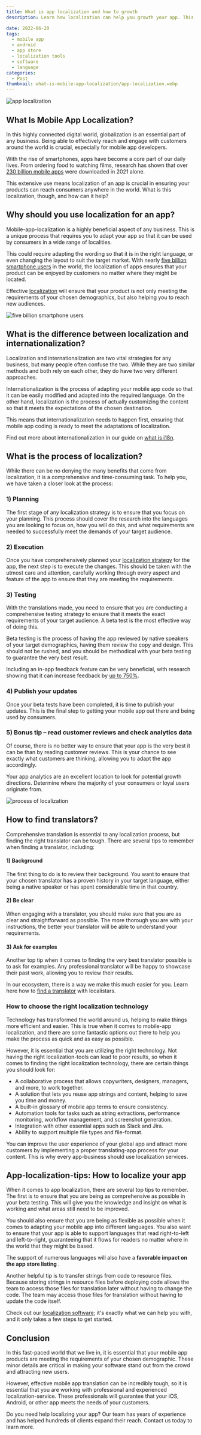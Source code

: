 ```yaml
---
title: What is app localization and how to growth
description: Learn how localization can help you growth your app. This guide will explain what ✅ app localization is and how to use it.

date: 2022-06-20
tags:
  - mobile app
  - android
  - app store
  - localization tools
  - software
  - language
categories:
  - Post
thumbnail: what-is-mobile-app-localization/app-localization.webp
---
```



![app localization](app-localization.webp )


## What Is Mobile App Localization?
In this highly connected digital world, globalization is an essential part of any business. Being able to effectively reach and engage with customers around the world is crucial, especially for mobile app developers. 

With the rise of smartphones, apps have become a core part of our daily lives. From ordering food to watching films, research has shown that over <a href="https://www.statista.com/statistics/271644/worldwide-free-and-paid-mobile-app-store-downloads/" title="230 billion mobile apps">230 billion mobile apps</a>  were downloaded in 2021 alone. 

This extensive use means localization of an app is crucial in ensuring your products can reach consumers anywhere in the world. What is this localization, though, and how can it help?

 
## Why should you use localization for an app?
Mobile-app-localization is a highly beneficial aspect of any business. This is a unique process that requires you to adapt your app so that it can be used by consumers in a wide range of localities. 

This could require adapting the wording so that it is in the right language, or even changing the layout to suit the target market. With nearly [five billion smartphone users](https://www.statista.com/statistics/274774/forecast-of-mobile-phone-users-worldwide/) in the world, the localization of apps ensures that your product can be enjoyed by customers no matter where they might be located. 

Effective [localization](../localization/) will ensure that your product is not only meeting the requirements of your chosen demographics, but also helping you to reach new audiences. 

![five billion smartphone users](smartphone-users.webp "five billion smartphone users")


## What is the difference between localization and internationalization?
Localization and internationalization are two vital strategies for any business, but many people often confuse the two. While they are two similar methods and both rely on each other, they do have two very different approaches. 

Internationalization is the process of adapting your mobile app code so that it can be easily modified and adapted into the required language. On the other hand, localization is the process of actually customizing the content so that it meets the expectations of the chosen destination. 

This means that internationalization needs to happen first, ensuring that mobile app coding is ready to meet the adaptations of localization. 

Find out more about internationalization in our guide on <a href="/blog/what-is-i18n/" title="what is i18n">what is i18n</a>.




## What is the process of localization?

While there can be no denying the many benefits that come from localization, it is a comprehensive and time-consuming task. To help you, we have taken a closer look at the process:


### 1)  	Planning 
The first stage of any localization strategy is to ensure that you focus on your planning. This process should cover the research into the languages you are looking to focus on, how you will do this, and what requirements are needed to successfully meet the demands of your target audience. 
 
### 2)  	Execution 
Once you have comprehensively planned your <a href="/blog/localization-strategy" title="localization strategy">localization strategy</a> for the app, the next step is to execute the changes. This should be taken with the utmost care and attention, carefully working through every aspect and feature of the app to ensure that they are meeting the requirements. 

### 3)  	Testing 
With the translations made, you need to ensure that you are conducting a comprehensive testing strategy to ensure that it meets the exact requirements of your target audience.  A beta test is the most effective way of doing this. 

Beta testing is the process of having the app reviewed by native speakers of your target demographics, having them review the copy and design. This should not be rushed, and you should be methodical with your beta testing to guarantee the very best result. 

Including an in-app feedback feature can be very beneficial, with research showing that it can increase feedback by <a href="https://instabug.com/blog/benefits-of-in-app-feedback-during-beta-testing/?src=InstabugBlog&mdm=internal&ref=mobile_app_localization" title="up to 750%">up to 750%</a>.

### 4)  	Publish your updates
Once your beta tests have been completed, it is time to publish your updates. This is the final step to getting your mobile app out there and being used by consumers. 

### 5)  	Bonus tip – read customer reviews and check analytics data
Of course, there is no better way to ensure that your app is the very best it can be than by reading customer reviews. This is your chance to see exactly what customers are thinking, allowing you to adapt the app accordingly. 

Your app analytics are an excellent location to look for potential growth directions. Determine where the majority of your consumers or loyal users originate from.

![process of localization](process-of-localization.webp "process of localization")

 
## How to find translators?
Comprehensive translation is essential to any localization process, but finding the right translator can be tough. There are several tips to remember when finding a translator, including:


#### 1)  	Background 
The first thing to do is to review their background. You want to ensure that your chosen translator has a proven history in your target language, either being a native speaker or has spent considerable time in that country. 
 
#### 2)  	Be clear  
When engaging with a translator, you should make sure that you are as clear and straightforward as possible. The more thorough you are with your instructions, the better your translator will be able to understand your requirements. 

#### 3)  	Ask for examples  
Another top tip when it comes to finding the very best translator possible is to ask for examples. Any professional translator will be happy to showcase their past work, allowing you to review their results. 

In our ecosystem, there is a way we make this much easier for you. Learn here how to <a href="https://www.localistars.com/en/translator/" title="find a translator">find a translator</a> with localistars.


### How to choose the right localization technology 
Technology has transformed the world around us, helping to make things more efficient and easier. This is true when it comes to mobile-app localization, and there are some fantastic options out there to help you make the process as quick and as easy as possible. 

However, it is essential that you are utilizing the right technology. Not having the right localization-tools can lead to poor results, so when it comes to finding the right localization technology, there are certain things you should look for:

-	A collaborative process that allows copywriters, designers, managers, and more, to work together. 
-	A solution that lets you reuse app strings and content, helping to save you time and money. 
-	A built-in glossary of mobile app terms to ensure consistency. 
-	Automation tools for tasks such as string extractions, performance monitoring, workflow management, and screenshot generation. 
-	Integration with other essential apps such as Slack and Jira. 
-	Ability to support multiple file types and file-format.

You can improve the user experience of your global app and attract more customers by implementing a proper translating-app process for your content. This is why every app-business should use localization services.

 
## App-localization-tips: How to localize your app 
When it comes to app localization, there are several top tips to remember. The first is to ensure that you are being as comprehensive as possible in your beta testing. This will give you the knowledge and insight on what is working and what areas still need to be improved. 

You should also ensure that you are being as flexible as possible when it comes to adapting your mobile app into different languages. You also want to ensure that your app is able to support languages that read right-to-left and left-to-right, guaranteeing that it flows for readers no matter where in the world that they might be based. 

The support of numerous languages will also have a <b>favorable impact on the app store listing </b>.

Another helpful tip is to transfer strings from code to resource files. Because storing strings in resource files before deploying code allows the team to access those files for translation later without having to change the code. The team may access those files for translation without having to update the code itself.

Check out our <a href="https://locize.com" title="localization software">localization software</a>; it's exactly what we can help you with, and it only takes a few steps to get started.

 
## Conclusion 
In this fast-paced world that we live in, it is essential that your mobile app products are meeting the requirements of your chosen demographic. These minor details are critical in making your software stand out from the crowd and attracting new users.

However, effective mobile app translation can be incredibly tough, so it is essential that you are working with professional and experienced localization-service. These professionals will guarantee that your iOS, Android, or other app meets the needs of your customers.

Do you need help localizing your app? Our team has years of experience and has helped hundreds of clients expand their reach. Contact us today to learn more.
